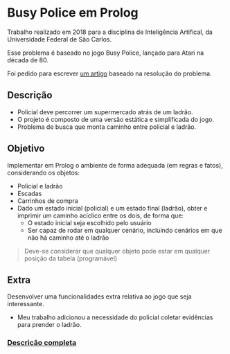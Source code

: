 # Busy Police em Prolog

Trabalho realizado em 2018 para a disciplina de Inteligência Artifical, da Universidade Federal de São Carlos.

Esse problema é baseado no jogo Busy Police, lançado para Atari na década de 80.

Foi pedido para escrever [um artigo](artigo.pdf) baseado na resolução do problema.

## Descrição
- Policial deve percorrer um supermercado atrás de um ladrão.
- O projeto é composto de uma versão estática e simplificada do jogo.
- Problema de busca que monta caminho entre policial e ladrão.

## Objetivo
Implementar em Prolog o ambiente de forma adequada (em regras e fatos), considerando os objetos:
- Policial e ladrão
- Escadas
- Carrinhos de compra
- Dado um estado inicial (policial) e um estado final (ladrão), obter e imprimir um caminho acíclico entre os dois, de forma que:
    - O estado inicial seja escolhido pelo usuário
    - Ser capaz de rodar em qualquer cenário, incluindo cenários em que não há caminho até o ladrão

> Deve-se considerar que qualquer objeto pode estar em qualquer posição da tabela (programável)

## Extra
Desenvolver uma funcionalidades extra relativa ao jogo que seja interessante.
- Meu trabalho adicionou a necessidade do policial coletar evidências para prender o ladrão.

### [Descrição completa](descricao.pdf)